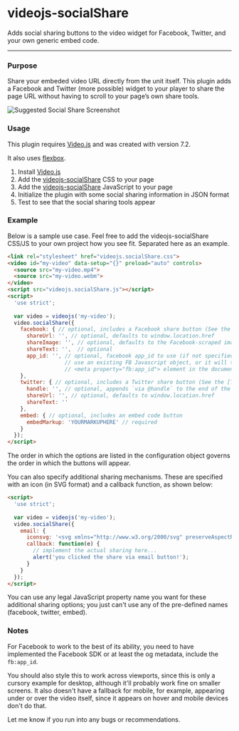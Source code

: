 # videojs-socialShare
Adds social sharing buttons to the video widget for Facebook, Twitter, and your own generic embed code.
____

### Purpose
Share your embeded video URL directly from the unit itself. This plugin adds a Facebook and Twitter (more possible) widget to your player to share the page URL without having to scroll to your page’s own share tools.

![Suggested Social Share Screenshot](https://lh3.googleusercontent.com/-Lm8716TKNAI/Vo2K97wnD5I/AAAAAAAAGOs/xWGffoJrwYI/s800-Ic42/videojs-socialshare.png)

### Usage
This plugin requires [Video.js](https://github.com/videojs/video.js) and was created with version 7.2.

It also uses [flexbox](http://caniuse.com/flexbox).

1. Install [Video.js](https://github.com/videojs/video.js)
2. Add the [videojs-socialShare](https://github.com/jmccraw/videojs-socialShare/blob/master/videojs.socialShare.css) CSS to your page
3. Add the [videojs-socialShare](https://github.com/jmccraw/videojs-socialShare/blob/master/videojs.socialShare.js) JavaScript to your page
4. Initialize the plugin with some social sharing information in JSON format
5. Test to see that the social sharing tools appear

### Example
Below is a sample use case. Feel free to add the videojs-socialShare CSS/JS to your own project how you see fit. Separated here as an example.

```html
<link rel="stylesheet" href="videojs.socialShare.css">
<video id="my-video" data-setup="{}" preload="auto" controls>
  <source src="my-video.mp4">
  <source src="my-video.webm">
</video>
<script src="videojs.socialShare.js"></script>
<script>
  'use strict';
  
  var video = videojs('my-video');
  video.socialShare({
    facebook: { // optional, includes a Facebook share button (See the [Facebook documentation](https://developers.facebook.com/docs/sharing/reference/share-dialog) for more information)
      shareUrl: '', // optional, defaults to window.location.href
      shareImage: '', // optional, defaults to the Facebook-scraped image
      shareText: '',  // optional
      app_id: '', // optional, facebook app_id to use (if not specified, the plugin will try to 
                  // use an existing FB Javascript object, or it will try to scrape the app_id from the 
                  // <meta property="fb:app_id"> element in the document
    },
    twitter: { // optional, includes a Twitter share button (See the [Twitter documentation](https://dev.twitter.com/web/tweet-button/web-intent) for more information)
      handle: '', // optional, appends `via @handle` to the end of the tweet 
      shareUrl: '', // optional, defaults to window.location.href
      shareText: '' 
    },
    embed: { // optional, includes an embed code button
      embedMarkup: 'YOURMARKUPHERE' // required
    }
  });
</script>
```

The order in which the options are listed in the configuration object governs
the order in which the buttons will appear.

You can also specify additional sharing mechanisms.  These are specified with 
an icon (in SVG format) and a callback function, as shown below:

```html
<script>
  'use strict';
  
  var video = videojs('my-video');
  video.socialShare({
    email: { 
      iconsvg: '<svg xmlns="http://www.w3.org/2000/svg" preserveAspectRatio="xMinYMin meet" viewBox="0 0 36 36" height="36" width="36" role="presentation" class="vjs-social-share-svg"><path fill="#759e26" clip-rule="evenodd" fill-rule="evenodd" d="M5.4 0h25.2c3 0 5.4 2.4 5.4 5.4v25.2c0 3-2.4 5.4-5.4 5.4h-25.2c-3 0-5.4-2.4-5.4-5.4v-25.2c0-3 2.4-5.4 5.4-5.4z" /><path style="fill:#ffffff" d="m 28.278854,15.149222 0,9.114453 c 0,0.481822 -0.160607,0.923492 -0.521972,1.284858 -0.361366,0.361366 -0.803036,0.521973 -1.325009,0.521973 l -16.8637459,0 c -0.5219722,0 -0.9636407,-0.160607 -1.3250063,-0.521973 C 7.8817529,25.187167 7.7211456,24.745497 7.7211456,24.263675 l 0,-9.114453 c 0.3212146,0.361369 0.7227335,0.68258 1.164402,1.003795 2.7704734,1.887135 4.6576064,3.171991 5.7015514,3.934875 0.441671,0.321215 0.803037,0.602276 1.043946,0.762883 0.281064,0.160607 0.642429,0.361365 1.084099,0.562124 0.48182,0.160607 0.883339,0.281063 1.284856,0.281063 l 0,0 c 0.401519,0 0.803036,-0.120456 1.284858,-0.281063 0.441668,-0.200759 0.803036,-0.401517 1.084097,-0.562124 0.240911,-0.160607 0.602277,-0.441668 1.043945,-0.762883 1.325009,-0.923492 3.212142,-2.248501 5.701553,-3.934875 0.44167,-0.321215 0.843187,-0.642426 1.164401,-1.003795 z m 0,-3.372749 c 0,0.602278 -0.200758,1.164402 -0.562124,1.726528 -0.361365,0.562124 -0.843186,1.003795 -1.405313,1.405312 -2.850774,2.007588 -4.657605,3.252293 -5.380336,3.734114 -0.04015,0.04015 -0.240912,0.160608 -0.481822,0.361366 -0.240912,0.160607 -0.44167,0.321215 -0.602277,0.441671 -0.160607,0.0803 -0.361366,0.200758 -0.602275,0.361365 -0.240913,0.120456 -0.441671,0.24091 -0.642429,0.321215 -0.240913,0.04015 -0.40152,0.0803 -0.602278,0.0803 l 0,0 c -0.200759,0 -0.361366,-0.04015 -0.602275,-0.0803 -0.200761,-0.0803 -0.401519,-0.200759 -0.64243,-0.321215 -0.240911,-0.160607 -0.44167,-0.281063 -0.602277,-0.361365 C 15.992411,19.325008 15.791653,19.1644 15.550743,19.003793 15.309831,18.803035 15.109072,18.682579 15.068921,18.642427 14.34619,18.160606 13.342395,17.437874 12.057538,16.554536 10.732529,15.631044 9.9696464,15.109071 9.6885833,14.908313 9.2067622,14.587098 8.7650937,14.145427 8.3635747,13.583303 7.921907,13.021179 7.7211456,12.499207 7.7211456,12.017385 c 0,-0.602278 0.1606073,-1.084097 0.4818218,-1.485616 C 8.524182,10.130252 8.965852,9.9294937 9.5681271,9.9294937 l 16.8637459,0 c 0.521973,0 0.923492,0.2007583 1.284857,0.5621233 0.361366,0.361366 0.562124,0.762883 0.562124,1.284856 z" /></svg>',
      callback: function(e) {
        // implement the actual sharing here...
        alert('you clicked the share via email button!');
      }
    }
  });
</script>
```

You can use any legal JavaScript property name you want for these additional sharing options; you just can't use any of the pre-defined names (facebook, twitter, embed).

### Notes
For Facebook to work to the best of its ability, you need to have implemented the Facebook SDK or at least the og metadata, include the `fb:app_id`.

You should also style this to work across viewports, since this is only a cursory example for desktop, although it'll probably work fine on smaller screens. It also doesn't have a fallback for mobile, for example, appearing under or over the video itself, since it appears on hover and mobile devices don't do that.

Let me know if you run into any bugs or recommendations.
